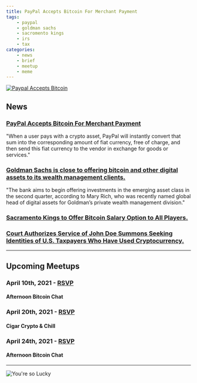 ```yaml
---
title: PayPal Accepts Bitcoin For Merchant Payment
tags:
    - paypal
    - goldman sachs
    - sacromento kings
    - irs 
    - tax
categories:
    - news
    - brief
    - meetup
    - meme
---
```


[![Paypal Accepts Bitcoin](/assets/img/posts/paypal-accepts-bitcoin.jpg "Paypal Accepts Bitcoin")](https://www.nasdaq.com/articles/paypal-accepts-bitcoin-for-merchant-payment-2021-04-05)

## News

### [PayPal Accepts Bitcoin For Merchant Payment](https://www.nasdaq.com/articles/paypal-accepts-bitcoin-for-merchant-payment-2021-04-05) 
"When a user pays with a crypto asset, PayPal will instantly convert that sum into the corresponding amount of fiat currency, free of charge, and then send this fiat currency to the vendor in exchange for goods or services."

### [Goldman Sachs is close to offering bitcoin and other digital assets to its wealth management clients.](https://www.cnbc.com/2021/03/31/bitcoin-goldman-is-close-to-offering-bitcoin-to-its-richest-clients.html)
"The bank aims to begin offering investments in the emerging asset class in the second quarter, according to Mary Rich, who was recently named global head of digital assets for Goldman’s private wealth management division."

### [Sacramento Kings to Offer Bitcoin Salary Option to All Players.](https://www.coindesk.com/sacramento-kings-to-offer-bitcoin-salary-option-to-all-players)

### [Court Authorizes Service of John Doe Summons Seeking Identities of U.S. Taxpayers Who Have Used Cryptocurrency.](https://www.justice.gov/opa/pr/court-authorizes-service-john-doe-summons-seeking-identities-us-taxpayers-who-have-used-0)

---

## Upcoming Meetups

### April 10th, 2021 - [RSVP](https://www.meetup.com/BitcoinCharlotte/events/277164829/)
#### Afternoon Bitcoin Chat

### April 20th, 2021 - [RSVP](https://www.meetup.com/BitcoinCharlotte/events/276428676/)
#### Cigar Crypto & Chill

### April 24th, 2021 - [RSVP](https://www.meetup.com/BitcoinCharlotte/events/277164986/)
#### Afternoon Bitcoin Chat

---
![You're so Lucky](/assets/img/posts/your-so-lucky.jpeg "You're so Lucky")
